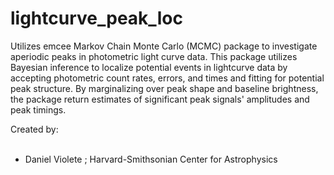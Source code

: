 # lightcurve_peak_loc
Utilizes emcee Markov Chain Monte Carlo (MCMC) package to investigate aperiodic peaks in photometric light curve data. This package utilizes Bayesian inference to localize potential events in lightcurve data by accepting photometric count rates, errors, and times and fitting for potential peak structure. By marginalizing over peak shape and baseline brightness, the package return estimates of significant peak signals' amplitudes and peak timings.

Created by: <br></br>
- Daniel Violete ; Harvard-Smithsonian Center for Astrophysics
